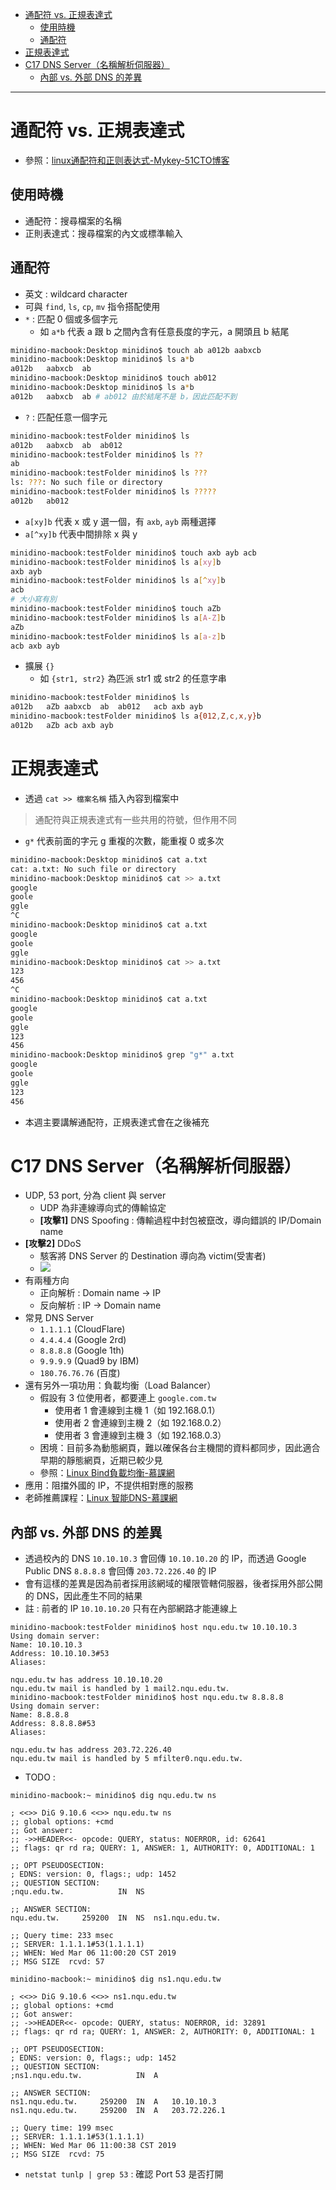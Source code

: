 - [通配符 vs. 正規表達式](#%E9%80%9A%E9%85%8D%E7%AC%A6-vs-%E6%AD%A3%E8%A6%8F%E8%A1%A8%E9%81%94%E5%BC%8F)
  - [使用時機](#%E4%BD%BF%E7%94%A8%E6%99%82%E6%A9%9F)
  - [通配符](#%E9%80%9A%E9%85%8D%E7%AC%A6)
- [正規表達式](#%E6%AD%A3%E8%A6%8F%E8%A1%A8%E9%81%94%E5%BC%8F)
- [C17 DNS Server（名稱解析伺服器）](#c17-dns-server%E5%90%8D%E7%A8%B1%E8%A7%A3%E6%9E%90%E4%BC%BA%E6%9C%8D%E5%99%A8)
  - [內部 vs. 外部 DNS 的差異](#%E5%85%A7%E9%83%A8-vs-%E5%A4%96%E9%83%A8-dns-%E7%9A%84%E5%B7%AE%E7%95%B0)

---

# 通配符 vs. 正規表達式
* 參照：[linux通配符和正则表达式-Mykey-51CTO博客](https://blog.51cto.com/qibingtuan/1970593)

## 使用時機
* 通配符：搜尋檔案的名稱
* 正則表達式：搜尋檔案的內文或標準輸入

## 通配符
* 英文 : wildcard character
* 可與 `find`, `ls`, `cp`, `mv` 指令搭配使用
* `*` : 匹配 0 個或多個字元
    * 如 `a*b` 代表 a 跟 b 之間內含有任意長度的字元，a 開頭且 b 結尾
```sh
minidino-macbook:Desktop minidino$ touch ab a012b aabxcb
minidino-macbook:Desktop minidino$ ls a*b
a012b	aabxcb	ab
minidino-macbook:Desktop minidino$ touch ab012
minidino-macbook:Desktop minidino$ ls a*b
a012b	aabxcb	ab # ab012 由於結尾不是 b，因此匹配不到
```

* `?` : 匹配任意一個字元
```sh
minidino-macbook:testFolder minidino$ ls
a012b	aabxcb	ab	ab012
minidino-macbook:testFolder minidino$ ls ??
ab
minidino-macbook:testFolder minidino$ ls ???
ls: ???: No such file or directory
minidino-macbook:testFolder minidino$ ls ?????
a012b	ab012
```

* `a[xy]b` 代表 x 或 y 選一個，有 `axb`, `ayb` 兩種選擇
* `a[^xy]b` 代表中間排除 x 與 y
```sh
minidino-macbook:testFolder minidino$ touch axb ayb acb
minidino-macbook:testFolder minidino$ ls a[xy]b
axb	ayb
minidino-macbook:testFolder minidino$ ls a[^xy]b
acb
# 大小寫有別
minidino-macbook:testFolder minidino$ touch aZb
minidino-macbook:testFolder minidino$ ls a[A-Z]b
aZb
minidino-macbook:testFolder minidino$ ls a[a-z]b
acb	axb	ayb
```

* 擴展 `{}`
    * 如 `{str1, str2}` 為匹派 str1 或 str2 的任意字串
```sh
minidino-macbook:testFolder minidino$ ls
a012b	aZb	aabxcb	ab	ab012	acb	axb	ayb
minidino-macbook:testFolder minidino$ ls a{012,Z,c,x,y}b
a012b	aZb	acb	axb	ayb
```


# 正規表達式
* 透過 `cat >> 檔案名稱` 插入內容到檔案中
> 通配符與正規表達式有一些共用的符號，但作用不同
* `g*` 代表前面的字元 g 重複的次數，能重複 0 或多次
```sh
minidino-macbook:Desktop minidino$ cat a.txt
cat: a.txt: No such file or directory
minidino-macbook:Desktop minidino$ cat >> a.txt
google
goole
ggle
^C
minidino-macbook:Desktop minidino$ cat a.txt
google
goole
ggle
minidino-macbook:Desktop minidino$ cat >> a.txt
123
456
^C
minidino-macbook:Desktop minidino$ cat a.txt
google
goole
ggle
123
456
minidino-macbook:Desktop minidino$ grep "g*" a.txt
google
goole
ggle
123
456
```
* 本週主要講解通配符，正規表達式會在之後補充

# C17 DNS Server（名稱解析伺服器）
* UDP, 53 port, 分為 client 與 server
    * UDP 為非連線導向式的傳輸協定
    * **[攻擊1]** DNS Spoofing : 傳輸過程中封包被竄改，導向錯誤的 IP/Domain name
* **[攻擊2]** DDoS
    * 駭客將 DNS Server 的 Destination 導向為 victim(受害者)
    * ![](/media/W2_dnsServerDDoS.jpg)
* 有兩種方向
    * 正向解析 : Domain name -> IP
    * 反向解析 : IP -> Domain name
* 常見 DNS Server
    * `1.1.1.1` (CloudFlare)
    * `4.4.4.4` (Google 2rd)
    * `8.8.8.8` (Google 1th)
    * `9.9.9.9` (Quad9 by IBM)
    * `180.76.76.76` (百度)
* 還有另外一項功用：負載均衡（Load Balancer）
    * 假設有 3 位使用者，都要連上 `google.com.tw`
        * 使用者 1 會連線到主機 1（如 192.168.0.1）
        * 使用者 2 會連線到主機 2（如 192.168.0.2）
        * 使用者 3 會連線到主機 3（如 192.168.0.3）
    * 困境：目前多為動態網頁，難以確保各台主機間的資料都同步，因此適合早期的靜態網頁，近期已較少見
    * 參照：[Linux Bind負載均衡-慕課網](https://www.imooc.com/learn/723)
* 應用：阻擋外國的 IP，不提供相對應的服務
* 老師推薦課程：[Linux 智能DNS-慕課網](https://www.imooc.com/learn/768)

## 內部 vs. 外部 DNS 的差異
* 透過校內的 DNS `10.10.10.3` 會回傳 `10.10.10.20` 的 IP，而透過 Google Public DNS `8.8.8.8` 會回傳 `203.72.226.40` 的 IP
* 會有這樣的差異是因為前者採用該網域的權限管轄伺服器，後者採用外部公開的 DNS，因此產生不同的結果
* 註 : 前者的 IP `10.10.10.20` 只有在內部網路才能連線上
```
minidino-macbook:testFolder minidino$ host nqu.edu.tw 10.10.10.3
Using domain server:
Name: 10.10.10.3
Address: 10.10.10.3#53
Aliases: 

nqu.edu.tw has address 10.10.10.20
nqu.edu.tw mail is handled by 1 mail2.nqu.edu.tw.
minidino-macbook:testFolder minidino$ host nqu.edu.tw 8.8.8.8
Using domain server:
Name: 8.8.8.8
Address: 8.8.8.8#53
Aliases: 

nqu.edu.tw has address 203.72.226.40
nqu.edu.tw mail is handled by 5 mfilter0.nqu.edu.tw.
```

* TODO : 
```
minidino-macbook:~ minidino$ dig nqu.edu.tw ns

; <<>> DiG 9.10.6 <<>> nqu.edu.tw ns
;; global options: +cmd
;; Got answer:
;; ->>HEADER<<- opcode: QUERY, status: NOERROR, id: 62641
;; flags: qr rd ra; QUERY: 1, ANSWER: 1, AUTHORITY: 0, ADDITIONAL: 1

;; OPT PSEUDOSECTION:
; EDNS: version: 0, flags:; udp: 1452
;; QUESTION SECTION:
;nqu.edu.tw.			IN	NS

;; ANSWER SECTION:
nqu.edu.tw.		259200	IN	NS	ns1.nqu.edu.tw.

;; Query time: 233 msec
;; SERVER: 1.1.1.1#53(1.1.1.1)
;; WHEN: Wed Mar 06 11:00:20 CST 2019
;; MSG SIZE  rcvd: 57

minidino-macbook:~ minidino$ dig ns1.nqu.edu.tw

; <<>> DiG 9.10.6 <<>> ns1.nqu.edu.tw
;; global options: +cmd
;; Got answer:
;; ->>HEADER<<- opcode: QUERY, status: NOERROR, id: 32891
;; flags: qr rd ra; QUERY: 1, ANSWER: 2, AUTHORITY: 0, ADDITIONAL: 1

;; OPT PSEUDOSECTION:
; EDNS: version: 0, flags:; udp: 1452
;; QUESTION SECTION:
;ns1.nqu.edu.tw.			IN	A

;; ANSWER SECTION:
ns1.nqu.edu.tw.		259200	IN	A	10.10.10.3
ns1.nqu.edu.tw.		259200	IN	A	203.72.226.1

;; Query time: 199 msec
;; SERVER: 1.1.1.1#53(1.1.1.1)
;; WHEN: Wed Mar 06 11:00:38 CST 2019
;; MSG SIZE  rcvd: 75
```

* `netstat tunlp | grep 53` : 確認 Port 53 是否打開
